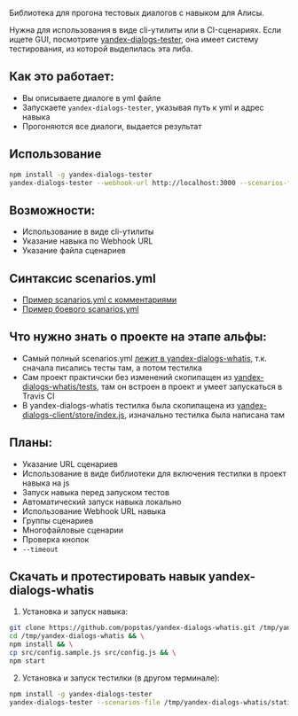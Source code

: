 Библиотека для прогона тестовых диалогов с навыком для Алисы.

Нужна для использования в виде cli-утилиты или в CI-сценариях. Если ищете GUI, посмотрите [yandex-dialogs-tester](https://github.com/popstas/yandex-dialogs-client), она имеет систему тестирования, из которой выделилась эта либа.

## Как это работает:
- Вы описываете диалоге в yml файле
- Запускаете `yandex-dialogs-tester`, указывая путь к yml и адрес навыка
- Прогоняются все диалоги, выдается результат

## Использование
``` bash
npm install -g yandex-dialogs-tester
yandex-dialogs-tester --webhook-url http://localhost:3000 --scenarios-file /path/to/scenarios.yml
```

## Возможности:
- Использование в виде cli-утилиты
- Указание навыка по Webhook URL
- Указание файла сценариев

## Синтаксис scenarios.yml
- [Пример scanarios.yml с комментариями](/scenarios.sample.yml)
- [Пример боевого scanarios.yml](https://github.com/popstas/yandex-dialogs-whatis/blob/master/static/scenarios.yml)

## Что нужно знать о проекте на этапе альфы:
- Самый полный scenarios.yml [лежит в yandex-dialogs-whatis](https://github.com/popstas/yandex-dialogs-whatis/blob/master/static/scenarios.yml), т.к. сначала писались тесты там, а потом тестилка
- Сам проект практичски без изменений скопипащен из [yandex-dialogs-whatis/tests](https://github.com/popstas/yandex-dialogs-whatis/tree/master/tests), там он встроен в проект и умеет запускаться в Travis CI
- В yandex-dialogs-whatis тестилка была скопипащена из [yandex-dialogs-client/store/index.js](https://github.com/popstas/yandex-dialogs-client/blob/3872ea133210c11d710b36506f81477fe6ea11a9/store/index.js#L333), изначально тестилка была написана там

## Планы:
- Указание URL сценариев
- Использование в виде библиотеки для включения тестилки в проект навыка на js
- Запуск навыка перед запуском тестов
- Автоматический запуск навыка локально
- Использование Webhook URL навыка
- Группы сценариев
- Многофайловые сценарии
- Проверка кнопок
- `--timeout`

## Скачать и протестировать навык yandex-dialogs-whatis

1. Установка и запуск навыка:
``` bash
git clone https://github.com/popstas/yandex-dialogs-whatis.git /tmp/yandex-dialogs-whatis && \
cd /tmp/yandex-dialogs-whatis && \
npm install && \
cp src/config.sample.js src/config.js && \
npm start
```

2. Установка и запуск тестилки (в другом терминале):
``` bash
npm install -g yandex-dialogs-tester
yandex-dialogs-tester --scenarios-file /tmp/yandex-dialogs-whatis/static/scenarios.yml --webhook-url http://localhost:3002
```